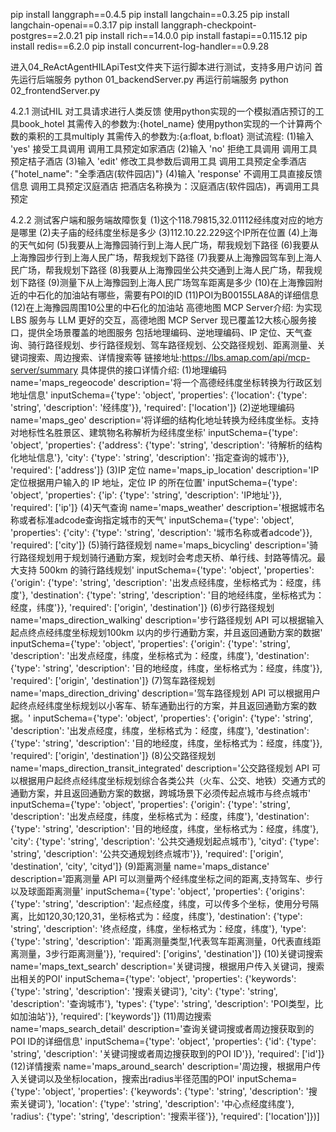 pip install langgraph==0.4.5
pip install langchain==0.3.25
pip install langchain-openai==0.3.17
pip install langgraph-checkpoint-postgres==2.0.21
pip install rich==14.0.0
pip install fastapi==0.115.12
pip install redis==6.2.0
pip install concurrent-log-handler==0.9.28


进入04_ReActAgentHILApiTest文件夹下运行脚本进行测试，支持多用户访问
首先运行后端服务 python 01_backendServer.py
再运行前端服务 python 02_frontendServer.py

4.2.1 测试HIL 对工具请求进行人类反馈
使用python实现的一个模拟酒店预订的工具book_hotel
其需传入的参数为:{hotel_name}
使用python实现的一个计算两个数的乘积的工具multiply
其需传入的参数为:{a:float, b:float}
测试流程:
(1)输入 'yes' 接受工具调用
调用工具预定如家酒店
(2)输入 'no' 拒绝工具调用
调用工具预定桔子酒店
(3)输入 'edit' 修改工具参数后调用工具
调用工具预定全季酒店
{"hotel_name": "全季酒店(软件园店)"}
(4)输入 'response' 不调用工具直接反馈信息
调用工具预定汉庭酒店
把酒店名称换为：汉庭酒店(软件园店)，再调用工具预定

4.2.2 测试客户端和服务端故障恢复
(1)这个118.79815,32.01112经纬度对应的地方是哪里
(2)夫子庙的经纬度坐标是多少
(3)112.10.22.229这个IP所在位置
(4)上海的天气如何
(5)我要从上海豫园骑行到上海人民广场，帮我规划下路径
(6)我要从上海豫园步行到上海人民广场，帮我规划下路径
(7)我要从上海豫园驾车到上海人民广场，帮我规划下路径
(8)我要从上海豫园坐公共交通到上海人民广场，帮我规划下路径
(9)测量下从上海豫园到上海人民广场驾车距离是多少
(10)在上海豫园附近的中石化的加油站有哪些，需要有POI的ID
(11)POI为B00155LA8A的详细信息
(12)在上海豫园周围10公里的中石化的加油站
高德地图 MCP Server介绍:
为实现 LBS 服务与 LLM 更好的交互，高德地图 MCP Server 现已覆盖12大核心服务接口，提供全场景覆盖的地图服务
包括地理编码、逆地理编码、IP 定位、天气查询、骑行路径规划、步行路径规划、驾车路径规划、公交路径规划、距离测量、关键词搜索、周边搜索、详情搜索等
链接地址:https://lbs.amap.com/api/mcp-server/summary
具体提供的接口详情介绍:
(1)地理编码
name='maps_regeocode'
description='将一个高德经纬度坐标转换为行政区划地址信息'
inputSchema={'type': 'object', 'properties': {'location': {'type': 'string', 'description': '经纬度'}}, 'required': ['location']}
(2)逆地理编码
name='maps_geo'
description='将详细的结构化地址转换为经纬度坐标。支持对地标性名胜景区、建筑物名称解析为经纬度坐标'
inputSchema={'type': 'object', 'properties': {'address': {'type': 'string', 'description': '待解析的结构化地址信息'}, 'city': {'type': 'string', 'description': '指定查询的城市'}}, 'required': ['address']}
(3)IP 定位
name='maps_ip_location'
description='IP 定位根据用户输入的 IP 地址，定位 IP 的所在位置'
inputSchema={'type': 'object', 'properties': {'ip': {'type': 'string', 'description': 'IP地址'}}, 'required': ['ip']}
(4)天气查询
name='maps_weather'
description='根据城市名称或者标准adcode查询指定城市的天气'
inputSchema={'type': 'object', 'properties': {'city': {'type': 'string', 'description': '城市名称或者adcode'}}, 'required': ['city']}
(5)骑行路径规划
name='maps_bicycling'
description='骑行路径规划用于规划骑行通勤方案，规划时会考虑天桥、单行线、封路等情况。最大支持 500km 的骑行路线规划'
inputSchema={'type': 'object', 'properties': {'origin': {'type': 'string', 'description': '出发点经纬度，坐标格式为：经度，纬度'}, 'destination': {'type': 'string', 'description': '目的地经纬度，坐标格式为：经度，纬度'}}, 'required': ['origin', 'destination']}
(6)步行路径规划
name='maps_direction_walking'
description='步行路径规划 API 可以根据输入起点终点经纬度坐标规划100km 以内的步行通勤方案，并且返回通勤方案的数据'
inputSchema={'type': 'object', 'properties': {'origin': {'type': 'string', 'description': '出发点经度，纬度，坐标格式为：经度，纬度'}, 'destination': {'type': 'string', 'description': '目的地经度，纬度，坐标格式为：经度，纬度'}}, 'required': ['origin', 'destination']}
(7)驾车路径规划
name='maps_direction_driving'
description='驾车路径规划 API 可以根据用户起终点经纬度坐标规划以小客车、轿车通勤出行的方案，并且返回通勤方案的数据。'
inputSchema={'type': 'object', 'properties': {'origin': {'type': 'string', 'description': '出发点经度，纬度，坐标格式为：经度，纬度'}, 'destination': {'type': 'string', 'description': '目的地经度，纬度，坐标格式为：经度，纬度'}}, 'required': ['origin', 'destination']}
(8)公交路径规划
name='maps_direction_transit_integrated'
description='公交路径规划 API 可以根据用户起终点经纬度坐标规划综合各类公共（火车、公交、地铁）交通方式的通勤方案，并且返回通勤方案的数据，跨城场景下必须传起点城市与终点城市'
inputSchema={'type': 'object', 'properties': {'origin': {'type': 'string', 'description': '出发点经度，纬度，坐标格式为：经度，纬度'}, 'destination': {'type': 'string', 'description': '目的地经度，纬度，坐标格式为：经度，纬度'}, 'city': {'type': 'string', 'description': '公共交通规划起点城市'}, 'cityd': {'type': 'string', 'description': '公共交通规划终点城市'}}, 'required': ['origin', 'destination', 'city', 'cityd']}
(9)距离测量
name='maps_distance'
description='距离测量 API 可以测量两个经纬度坐标之间的距离,支持驾车、步行以及球面距离测量'
inputSchema={'type': 'object', 'properties': {'origins': {'type': 'string', 'description': '起点经度，纬度，可以传多个坐标，使用分号隔离，比如120,30;120,31，坐标格式为：经度，纬度'}, 'destination': {'type': 'string', 'description': '终点经度，纬度，坐标格式为：经度，纬度'}, 'type': {'type': 'string', 'description': '距离测量类型,1代表驾车距离测量，0代表直线距离测量，3步行距离测量'}}, 'required': ['origins', 'destination']}
(10)关键词搜索
name='maps_text_search'
description='关键词搜，根据用户传入关键词，搜索出相关的POI'
inputSchema={'type': 'object', 'properties': {'keywords': {'type': 'string', 'description': '搜索关键词'}, 'city': {'type': 'string', 'description': '查询城市'}, 'types': {'type': 'string', 'description': 'POI类型，比如加油站'}}, 'required': ['keywords']}
(11)周边搜索
name='maps_search_detail'
description='查询关键词搜或者周边搜获取到的POI ID的详细信息'
inputSchema={'type': 'object', 'properties': {'id': {'type': 'string', 'description': '关键词搜或者周边搜获取到的POI ID'}}, 'required': ['id']}
(12)详情搜索
name='maps_around_search'
description='周边搜，根据用户传入关键词以及坐标location，搜索出radius半径范围的POI'
inputSchema={'type': 'object', 'properties': {'keywords': {'type': 'string', 'description': '搜索关键词'}, 'location': {'type': 'string', 'description': '中心点经度纬度'}, 'radius': {'type': 'string', 'description': '搜索半径'}}, 'required': ['location']})]